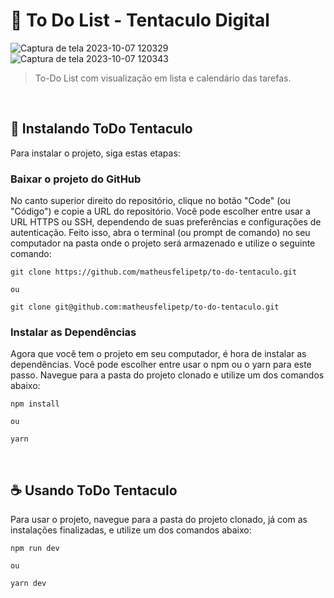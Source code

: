 # 🐙 To Do List - Tentaculo Digital

![Captura de tela 2023-10-07 120329](https://github.com/matheusfelipetp/to-do-tentaculo/assets/102761014/041afb17-4d5e-4c35-886f-c54aa6f77a45)
![Captura de tela 2023-10-07 120343](https://github.com/matheusfelipetp/to-do-tentaculo/assets/102761014/65f07b72-0847-4ef6-92cf-6710b005c0bf)

> To-Do List com visualização em lista e calendário das tarefas.

<br/>

## 🚀 Instalando ToDo Tentaculo

Para instalar o projeto, siga estas etapas:

### Baixar o projeto do GitHub
No canto superior direito do repositório, clique no botão "Code" (ou "Código") e copie a URL do repositório. Você pode escolher entre usar a URL HTTPS ou SSH, dependendo de suas preferências e configurações de autenticação. Feito isso, abra o terminal (ou prompt de comando) no seu computador na pasta onde o projeto será armazenado e utilize o seguinte comando:
```
git clone https://github.com/matheusfelipetp/to-do-tentaculo.git

ou

git clone git@github.com:matheusfelipetp/to-do-tentaculo.git
```

### Instalar as Dependências
Agora que você tem o projeto em seu computador, é hora de instalar as dependências. Você pode escolher entre usar o npm ou o yarn para este passo. Navegue para a pasta do projeto clonado e utilize um dos comandos abaixo:
```
npm install

ou

yarn
```

<br/>

## ☕ Usando ToDo Tentaculo

Para usar o projeto, navegue para a pasta do projeto clonado, já com as instalações finalizadas, e utilize um dos comandos abaixo:

```
npm run dev

ou

yarn dev
```

